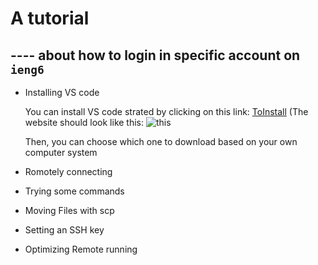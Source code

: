 # A tutorial 
##    ---- about how to login in specific account on `ieng6`

* Installing VS code

    You can install VS code strated by clicking on this link: [ToInstall](https://code.visualstudio.com/download)
    (The website should look like this: ![this](https://user-images.githubusercontent.com/103154918/162254994-652e192d-4505-4136-984a-ada96a65577a.png)

    Then, you can choose which one to download based on your own computer system

* Romotely connecting

* Trying some commands
 
* Moving Files with scp

* Setting an SSH key

* Optimizing Remote running
